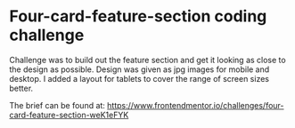 # Four-card-feature-section coding challenge

Challenge was to build out the feature section and get it looking as close to the design as possible. Design
was given as jpg images for mobile and desktop. I added a layout for tablets to cover the range of screen sizes better.  

The brief can be found at: https://www.frontendmentor.io/challenges/four-card-feature-section-weK1eFYK
